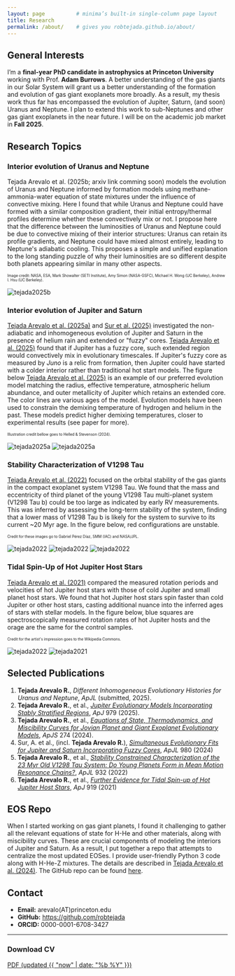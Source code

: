 ```yaml
---
layout: page          # minima’s built-in single-column page layout
title: Research
permalink: /about/    # gives you robtejada.github.io/about/
---
```


## General Interests  <!-- WHY: committees scan the first 100 words -->
I’m a **final-year PhD candidate in astrophysics at Princeton University** working with Prof. **Adam Burrows**.
A better understanding of the gas giants in our Solar System will grant us a better understanding of the formation and evolution of gas giant exoplanets more broadly.
As a result, my thesis work thus far has encompassed the evolution of Jupiter, Saturn, (and soon) Uranus and Neptune.
I plan to extend this work to sub-Neptunes and other gas giant exoplanets in the near future.
I will be on the academic job market in **Fall 2025**.

## Research Topics
### Interior evolution of Uranus and Neptune
Tejada Arevalo et al. (2025b; arxiv link comming soon) models the evolution of Uranus and Neptune informed by formation models using methane-ammonia-water equation of state mixtures under the influence of convective mixing. Here I found that while Uranus and Neptune could have formed with a similar composition gradient, their initial entropy/thermal profiles determine whether these convectively mix or not. I propose here that the difference between the luminosities of Uranus and Neptune could be due to convective mixing of their interior structures: Uranus can retain its profile gradients, and Neptune could have mixed almost entirely, leading to Neptune's adiabatic cooling. This proposes a simple and unified explanation to the long standing puzzle of why their luminosities are so different despite both planets appearing similar in many other aspects.

<span style="font-size: 0.6em;">
    Image credit: NASA, ESA, Mark Showalter (SETI Institute), Amy Simon (NASA-GSFC), Michael H. Wong (UC Berkeley), Andrew I. Hsu (UC Berkeley).
</span>

![tejada2025b](/images/uranus_neptune.JPG)

### Interior evolution of Jupiter and Saturn
[Tejada Arevalo et al. (2025a)](https://iopscience.iop.org/article/10.3847/1538-4357/ada030) and [Sur et al. (2025)](https://iopscience.iop.org/article/10.3847/2041-8213/adad62) investigated the non-adiabatic and inhomogeneous evolution of Jupiter and Saturn in the presence of helium rain and extended or "fuzzy" cores. [Tejada Arevalo et al. (2025)](https://iopscience.iop.org/article/10.3847/1538-4357/ada030) found that if Jupiter has a fuzzy core, such extended region would convectively mix in evolutionary timescales. If Jupiter's fuzzy core as measured by *Juno* is a relic from formation, then Jupiter could have started with a colder interior rather than traditional hot start models. The figure below [Tejada Arevalo et al. (2025)](https://iopscience.iop.org/article/10.3847/1538-4357/ada030) is an example of our preferred evolution model matching the radius, effective temperature, atmospheric helium abundance, and outer metallicity of Jupiter which retains an extended core. The color lines are various ages of the model. Evolution models have been used to constrain the demixing temperature of hydrogen and helium in the past. These models predict higher demixing temperatures, closer to experimental results (see paper for more).

<span style="font-size: 0.6em;">
    Illustration credit bellow goes to Helled & Stevenson (2024).
</span>

![tejada2025a](/images/2025_fig.JPG)
![tejada2025a](/images/jupiter_saturn_fuzzycore.JPG)

### Stability Characterization of V1298 Tau
[Tejada Arevalo et al. (2022)](https://iopscience.iop.org/article/10.3847/2041-8213/ac70e0) focused on the orbital stability of the gas giants in the compact exoplanet system V1298 Tau. We found that the mass and eccentricity of third planet of the young V1298 Tau multi-planet system (V1298 Tau b) could be too large as indicated by early RV measurements. This was inferred by assessing the long-term stability of the system, finding that a lower mass of V1298 Tau b is likely for the system to survive to its current ~20 Myr age. In the figure below, red configurations are unstable.

<span style="font-size: 0.6em;">
    Credit for these images go to Gabriel Pérez Díaz, SMM (IAC) and NASA/JPL.
</span>

![tejada2022](/images/2022_fig.JPG)
![tejada2022](/images/v1298tau_illustration.JPG)
![tejada2022](/images/v1298tau_system.JPG)

### Tidal Spin-Up of Hot Jupiter Host Stars
[Tejada Arevalo et al. (2021)](https://iopscience.iop.org/article/10.3847/1538-4357/ac1429) compared the measured rotation periods and velocities of hot Jupiter host stars with those of cold Jupiter and small planet host stars. We found that hot Jupiter host stars spin faster than cold Jupiter or other host stars, casting additional nuance into the inferred ages of stars with stellar models. In the figure below, blue squares are spectroscopically measured rotation rates of hot Jupiter hosts and the orage are the same for the control samples.

<span style="font-size: 0.6em;">
    Credit for the artist's impression goes to the Wikipedia Commons.
</span>

![tejada2022](/images/2021_fig.JPG)
![tejada2021](/images/hot_jupiter.JPG)

## Selected Publications  <!-- WHY: showcase peer-reviewed output up front -->
1. **Tejada Arevalo R.**, *Different Inhomogeneous Evolutionary Histories for Uranus and Neptune*, *ApJL* (submitted, 2025).
2. **Tejada Arevalo R.**, et al., [*Jupiter Evolutionary Models Incorporating Stably Stratified Regions*](https://iopscience.iop.org/article/10.3847/1538-4357/ada030), *ApJ* 979 (2025).
3. **Tejada Arevalo R.**, et al., [*Equations of State, Thermodynamics, and Miscibility Curves for Jovian Planet and Giant Exoplanet Evolutionary Models*](https://iopscience.iop.org/article/10.3847/1538-4365/ad6cd7), *ApJS* 274 (2024).
4. Sur, A. et al., (incl. **Tejada Arevalo R.**), [*Simultaneous Evolutionary Fits for Jupiter and Saturn Incorporating Fuzzy Cores*](https://iopscience.iop.org/article/10.3847/2041-8213/adad62), *ApJL* 980 (2024)
5. **Tejada Arevalo R.**, et al., [*Stability Constrained Characterization of the 23 Myr Old V1298 Tau System: Do Young Planets Form in Mean Motion Resonance Chains?*](https://iopscience.iop.org/article/10.3847/2041-8213/ac70e0), *ApJL* 932 (2022)
6. **Tejada Arevalo R.**, et al., [*Further Evidence for Tidal Spin-up of Hot Jupiter Host Stars*](https://iopscience.iop.org/article/10.3847/1538-4357/ac1429), *ApJ* 919 (2021)

## EOS Repo

When I started working on gas giant planets, I found it challenging to gather all the relevant equations of state for H-He and other materials, along with miscibility curves.
These are crucial components of modeling the interiors of Jupiter and Saturn. As a result, I put together a repo that attempts to centralize the most updated EOSes. I provide
user-friendly Python 3 code along with H-He-Z mixtures. The details are described in [Tejada Arevalo et al. (2024)](https://iopscience.iop.org/article/10.3847/1538-4365/ad6cd7).
The GitHub repo can be found [here](https://github.com/robtejada/eos/tree/main).

## Contact  <!-- WHY: make it trivial to reach you -->
* **Email:** arevalo(AT)princeton.edu
* **GitHub:** <https://github.com/robtejada>
* **ORCID:** 0000-0001-6708-3427

---

### Download CV

[PDF (updated {{ "now" | date: "%b %Y" }})](/assets/cv_2025.pdf)